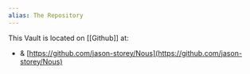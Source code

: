 ```yaml
---
alias: The Repository
---
```


This Vault is located on [[Github]] at:

- & [https://github.com/jason-storey/Nous](https://github.com/jason-storey/Nous)